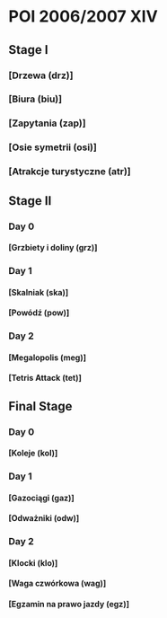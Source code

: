 # POI 2006/2007 XIV

## Stage I

### [Drzewa (drz)]

### [Biura (biu)]

### [Zapytania (zap)]

### [Osie symetrii (osi)]

### [Atrakcje turystyczne (atr)]

## Stage II

### Day 0

#### [Grzbiety i doliny (grz)]

### Day 1

#### [Skalniak (ska)]

#### [Powódź (pow)]

### Day 2

#### [Megalopolis (meg)]

#### [Tetris Attack (tet)]

## Final Stage

### Day 0

#### [Koleje (kol)]

### Day 1

#### [Gazociągi (gaz)]

#### [Odważniki (odw)]

### Day 2

#### [Klocki (klo)]

#### [Waga czwórkowa (wag)]

#### [Egzamin na prawo jazdy (egz)]